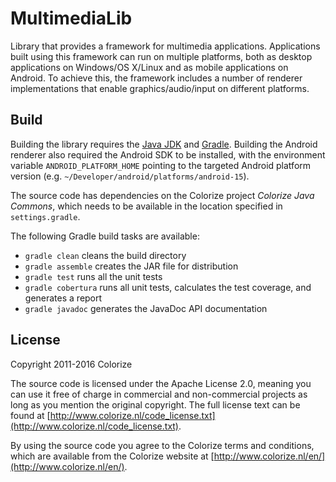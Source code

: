 MultimediaLib
=============

Library that provides a framework for multimedia applications. Applications built using this
framework can run on multiple platforms, both as desktop applications on Windows/OS X/Linux
and as mobile applications on Android. To achieve this, the framework includes a number of
renderer implementations that enable graphics/audio/input on different platforms.

Build
-----

Building the library requires the [Java JDK](http://java.oracle.com) and
[Gradle](http://gradle.org). Building the Android renderer also required the Android SDK to be
installed, with the environment variable `ANDROID_PLATFORM_HOME` pointing to the targeted Android
platform version (e.g. `~/Developer/android/platforms/android-15`). 

The source code has dependencies on the Colorize project *Colorize Java Commons*, which needs to 
be available in the location specified in `settings.gradle`. 

The following Gradle build tasks are available:

- `gradle clean` cleans the build directory
- `gradle assemble` creates the JAR file for distribution
- `gradle test` runs all the unit tests
- `gradle cobertura` runs all unit tests, calculates the test coverage, and generates a report
- `gradle javadoc` generates the JavaDoc API documentation

License
-------

Copyright 2011-2016 Colorize

The source code is licensed under the Apache License 2.0, meaning you can use it free of charge 
in commercial and non-commercial projects as long as you mention the original copyright.
The full license text can be found at 
[http://www.colorize.nl/code_license.txt](http://www.colorize.nl/code_license.txt).

By using the source code you agree to the Colorize terms and conditions, which are available 
from the Colorize website at [http://www.colorize.nl/en/](http://www.colorize.nl/en/).
